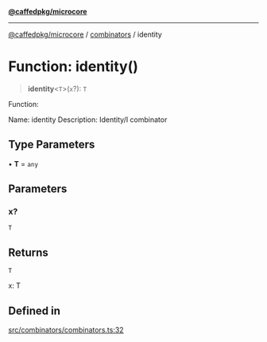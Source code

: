 [**@caffedpkg/microcore**](../../../README.md)

***

[@caffedpkg/microcore](../../../globals.md) / [combinators](../README.md) / identity

# Function: identity()

> **identity**\<`T`\>(`x`?): `T`

Function:

Name: identity
Description: Identity/I combinator

## Type Parameters

• **T** = `any`

## Parameters

### x?

`T`

## Returns

`T`

x: T

## Defined in

[src/combinators/combinators.ts:32](https://github.com/caffed/microcore/blob/3444f5042af4893783a848f270124aa74f8db032/src/combinators/combinators.ts#L32)
